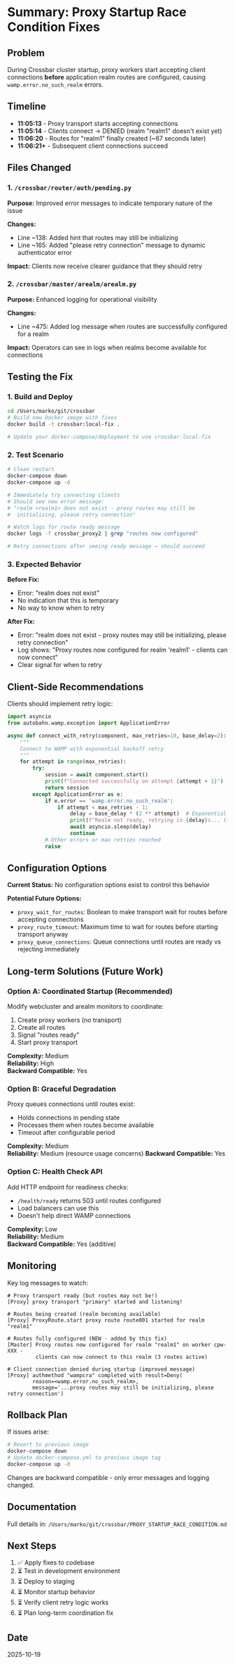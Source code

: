 # Summary: Proxy Startup Race Condition Fixes

## Problem
During Crossbar cluster startup, proxy workers start accepting client connections **before** application realm routes are configured, causing `wamp.error.no_such_realm` errors.

## Timeline
- **11:05:13** - Proxy transport starts accepting connections
- **11:05:14** - Clients connect → DENIED (realm "realm1" doesn't exist yet)
- **11:06:20** - Routes for "realm1" finally created (~67 seconds later)
- **11:06:21+** - Subsequent client connections succeed

## Files Changed

### 1. `/crossbar/router/auth/pending.py`
**Purpose:** Improved error messages to indicate temporary nature of the issue

**Changes:**
- Line ~138: Added hint that routes may still be initializing
- Line ~165: Added "please retry connection" message to dynamic authenticator error

**Impact:** Clients now receive clearer guidance that they should retry

### 2. `/crossbar/master/arealm/arealm.py`  
**Purpose:** Enhanced logging for operational visibility

**Changes:**
- Line ~475: Added log message when routes are successfully configured for a realm

**Impact:** Operators can see in logs when realms become available for connections

## Testing the Fix

### 1. Build and Deploy
```bash
cd /Users/marko/git/crossbar
# Build new Docker image with fixes
docker build -t crossbar:local-fix .

# Update your docker-compose/deployment to use crossbar:local-fix
```

### 2. Test Scenario
```bash
# Clean restart
docker-compose down
docker-compose up -d

# Immediately try connecting clients
# Should see new error message:
# "realm <realm1> does not exist - proxy routes may still be 
#  initializing, please retry connection"

# Watch logs for route ready message
docker logs -f crossbar_proxy2 | grep "routes now configured"

# Retry connections after seeing ready message → should succeed
```

### 3. Expected Behavior
**Before Fix:**
- Error: "realm <realm1> does not exist"
- No indication that this is temporary
- No way to know when to retry

**After Fix:**
- Error: "realm <realm1> does not exist - proxy routes may still be initializing, please retry connection"  
- Log shows: "Proxy routes now configured for realm 'realm1' - clients can now connect"
- Clear signal for when to retry

## Client-Side Recommendations

Clients should implement retry logic:

```python
import asyncio
from autobahn.wamp.exception import ApplicationError

async def connect_with_retry(component, max_retries=10, base_delay=2):
    """
    Connect to WAMP with exponential backoff retry
    """
    for attempt in range(max_retries):
        try:
            session = await component.start()
            print(f"Connected successfully on attempt {attempt + 1}")
            return session
        except ApplicationError as e:
            if e.error == 'wamp.error.no_such_realm':
                if attempt < max_retries - 1:
                    delay = base_delay * (2 ** attempt)  # Exponential backoff
                    print(f"Realm not ready, retrying in {delay}s... ({e.args[0]})")
                    await asyncio.sleep(delay)
                    continue
            # Other errors or max retries reached
            raise
```

## Configuration Options

**Current Status:** No configuration options exist to control this behavior

**Potential Future Options:**
- `proxy_wait_for_routes`: Boolean to make transport wait for routes before accepting connections
- `proxy_route_timeout`: Maximum time to wait for routes before starting transport anyway
- `proxy_queue_connections`: Queue connections until routes are ready vs rejecting immediately

## Long-term Solutions (Future Work)

### Option A: Coordinated Startup (Recommended)
Modify webcluster and arealm monitors to coordinate:
1. Create proxy workers (no transport)
2. Create all routes
3. Signal "routes ready"
4. Start proxy transport

**Complexity:** Medium  
**Reliability:** High  
**Backward Compatible:** Yes

### Option B: Graceful Degradation
Proxy queues connections until routes exist:
- Holds connections in pending state
- Processes them when routes become available
- Timeout after configurable period

**Complexity:** Medium  
**Reliability:** Medium (resource usage concerns)
**Backward Compatible:** Yes

### Option C: Health Check API
Add HTTP endpoint for readiness checks:
- `/health/ready` returns 503 until routes configured
- Load balancers can use this
- Doesn't help direct WAMP connections

**Complexity:** Low  
**Reliability:** Medium  
**Backward Compatible:** Yes (additive)

## Monitoring

Key log messages to watch:

```
# Proxy transport ready (but routes may not be!)
[Proxy] proxy transport "primary" started and listening!

# Routes being created (realm becoming available)
[Proxy] ProxyRoute.start proxy route route001 started for realm "realm1"

# Routes fully configured (NEW - added by this fix)
[Master] Proxy routes now configured for realm "realm1" on worker cpw-XXX - 
         clients can now connect to this realm (3 routes active)

# Client connection denied during startup (improved message)
[Proxy] authmethod "wampcra" completed with result=Deny(
        reason=<wamp.error.no_such_realm>, 
        message='...proxy routes may still be initializing, please retry connection')
```

## Rollback Plan

If issues arise:
```bash
# Revert to previous image
docker-compose down
# Update docker-compose.yml to previous image tag
docker-compose up -d
```

Changes are backward compatible - only error messages and logging changed.

## Documentation

Full details in: `/Users/marko/git/crossbar/PROXY_STARTUP_RACE_CONDITION.md`

## Next Steps

1. ✅ Apply fixes to codebase
2. ⏳ Test in development environment
3. ⏳ Deploy to staging
4. ⏳ Monitor startup behavior
5. ⏳ Verify client retry logic works
6. ⏳ Plan long-term coordination fix

## Date
2025-10-19
